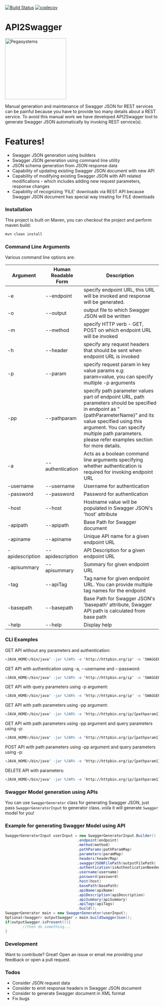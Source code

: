 [![Build Status](https://travis-ci.org/pegasystems/api2swagger.svg?branch=master)](https://travis-ci.org/pegasystems/api2swagger)
[![codecov](https://codecov.io/gh/pegasystems/api2swagger/branch/master/graph/badge.svg)](https://codecov.io/gh/pegasystems/api2swagger)

# API2Swagger

<a href="https://www.pega.com">
<img src="https://www.pega.com/profiles/pegasystems/themes/custom/pegas/pegakit/public/images/logos/pega-logo.svg" width="200" alt="Pegasystems"/>
</a>

Manual generation and maintenance of Swagger JSON for REST services can be painful because you have to provide too many details about a REST service. To avoid this manual work we have developed API2Swagger tool to generate Swagger JSON automatically by invoking REST service(s).

# Features!

  - Swagger JSON generation using builders
  - Swagger JSON generation using command line utility
  - JSON schema generation from JSON response data
  - Capability of updating existing Swagger JSON document with new API
  - Capability of modifying existing Swagger JSON with API related modifications - which includes adding new request parameters, response changes
  - Capability of recognizing 'FILE' downloads via REST API because Swagger JSON document has special way treating for FILE downloads

### Installation

This project is built on Maven, you can checkout the project and perform maven build:

```bat
mvn clean install 
```
### Command Line Arguments

Various command line options are:

| Argument | Human Readable Form |Description |
| ---------- | ---------- | ---------- |
| -e | --endpoint | specify endpoint URL, this URL will be invoked and response will be generated. |
| -o | \-\-output | output file to which Swagger JSON will be written |
| -m | \-\-method | specify HTTP verb - GET, POST on which endpoint URL will be invoked |
| -h | \-\-header |specify any request headers that should be sent when endpoint URL is invoked |
| -p | \-\-param | specify request param in key value params e.g: param=value, you can specify multiple \-p arguments |
| -pp | \-\-pathparam | specify path parameter values part of endpoint URL, path parameters should  be specified in endpoint as "{pathParameterName}" and its value specified using this argument. You can specify multiple path parameters. please refer examples section for more details. |
| -a | \-\-authentication |Acts as a boolean command line arguments specifying whether authentication is required for invoking endpoint URL |
| -username | \-\-username | Username for authentication|
| -password | \-\-password | Password for authentication |
| -host | \-\-host | Hostname value will be populated in Swagger JSON's 'host' attribute |
| -apipath | \-\-apipath | Base Path for Swagger document |
| -apiname | \-\-apiname | Unique API name for a given endpoint URL |
| -apidescription | \-\-apidescription | API Description for a given endpoint URL |
| -apisummary | \-\-apisummary | Summary for given endpoint URL |
| -tag | \-\-apiTag | Tag name for given endpoint URL. You can provide multiple tag names for the endpoint |
| -basepath | \-\-basepath | Base Path for Swagger JSON's 'basepath' attribute, Swagger API path is calculated from base path |
| -help | \-\-help | Display help |

### CLI Examples

GET API without any parameters and authentication:

```sh
<JAVA_HOME>/bin/java" -jar %JAR% -e "http://httpbin.org/ip" -o "SWAGGER-DOC-FILE-PATH" -m "GET" -apiname "UniqueApiName" -tag "GetIPAddress" -apiSummary "API to fetch IP Address" -apidescription "Fetch IP address in origin attribute"
```
GET API with authentication using -a, --username and --password:

```sh
<JAVA_HOME>/bin/java" -jar %JAR% -e "http://httpbin.org/ip" -o "SWAGGER-DOC-FILE-PATH" -m "GET" -a --username "someusername" --password "somePassword" -apiname "UniqueApiName" -tag "GetIPAddress" -apisummary "API to fetch IP Address" -apidescription "Fetch IP address in origin attribute"
```
GET API with query parameters using -p argument:

```sh
<JAVA_HOME>/bin/java" -jar %JAR% -e "http://httpbin.org/ip" -o "SWAGGER-DOC-FILE-PATH" -m "GET" -a --username "someusername" --password "somePassword" -p "param1=value1" -p "param2=value2" -apiname "UniqueApiName" -tag "GetIPAddress" -apisummary "API to fetch IP Address" -apidescription "Fetch IP address in origin attribute"
```

GET API with path parameters using -pp argument:

```sh
<JAVA_HOME>/bin/java" -jar %JAR% -e "http://httpbin.org/ip/{pathparam1}/{pathparam2}" -o "SWAGGER-DOC-FILE-PATH" -m "GET" -a --username "someusername" --password "somePassword" -pp "pathparam1=value1" -pp "pathparam2=value2" -apiname "UniqueApiName" -tag "GetIPAddress" -apisummary "API to fetch IP Address" -apidescription "Fetch IP address in origin attribute"
```

GET API with path parameters using -pp argument and query parameters using -p:

```sh
<JAVA_HOME>/bin/java" -jar %JAR% -e "http://httpbin.org/ip/{pathparam1}/{pathparam2}" -o "SWAGGER-DOC-FILE-PATH" -m "GET" -a --username "someusername" --password "somePassword" -pp "pathparam1=value1" -pp "pathparam2=value2" -p "queryparam=value" -apiname "UniqueApiName" -tag "GetIPAddress" -apisummary "API to fetch IP Address" -apidescription "Fetch IP address in origin attribute"
```

POST API with path parameters using -pp argument and query parameters using -p:

```sh
<JAVA_HOME>/bin/java" -jar %JAR% -e "http://httpbin.org/ip/{pathparam1}/{pathparam2}" -o "SWAGGER-DOC-FILE-PATH" -m "POST" -a --username "someusername" --password "somePassword" -pp "pathparam1=value1" -pp "pathparam2=value2" -p "queryparam=value" -apiname "UniqueApiName" -tag "GetIPAddress" -apisummary "API to fetch IP Address" -apidescription "Fetch IP address in origin attribute"
```

DELETE API with parameters:

```sh
<JAVA_HOME>/bin/java" -jar %JAR% -e "http://httpbin.org/ip/{pathparam1}/{pathparam2}" -o "SWAGGER-DOC-FILE-PATH" -m "DELETE" -a --username "someusername" --password "somePassword" -pp "pathparam1=value1" -pp "pathparam2=value2" -p "queryparam=value" -apiname "UniqueApiName" -tag "GetIPAddress" -apisummary "API to fetch IP Address" -apidescription "Fetch IP address in origin attribute"
```

### Swagger Model generation using APIs

You can use `SwaggerGenerator` class for generating Swagger JSON, just pass `SwaggerGeneratorInput` to generator class..voila it will generate `Swagger` model for you!

### Example for generating Swagger Model using API

```java
SwaggerGeneratorInput userInput = new SwaggerGeneratorInput.Builder()
                                 .endpoint(endpoint)
								 .method(method)
								 .pathParams(pathParamMap)
								 .parameters(paramMap)
								 .headers(headerMap)
								 .swaggerJSONFilePath(outputFilePath)
								 .authentication(isAuthenticationNeeded)
								 .username(username)
								 .password(password)
								 .host(host)
								 .basePath(basePath)
								 .apiName(apiName)
								 .apiDescription(apiDescription)
								 .apiSummary(apiSummary)
								 .apiTags(apiTags)
								 .build();
SwaggerGenerator main = new SwaggerGenerator(userInput);
Optional<Swagger> outputSwagger = main.buildSwaggerJson();
if(outputSwagger.isPresent()){
		//then do something...
}
```

### Development

Want to contribute? Great!
Open an issue or email me providing your feedback or open a pull request.

### Todos

 - Consider JSON request data
 - Consider to emit response headers in Swagger JSON document
 - Consider to generate Swagger document in XML format
 - Fix bugs
